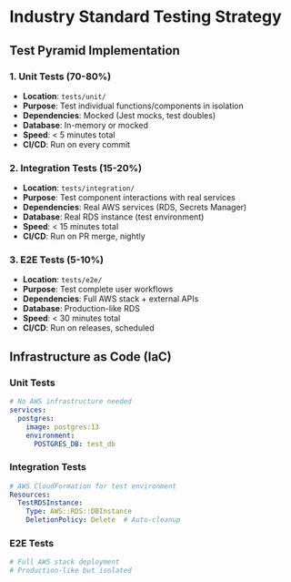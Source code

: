 # Industry Standard Testing Strategy

## Test Pyramid Implementation

### 1. Unit Tests (70-80%)
- **Location**: `tests/unit/`
- **Purpose**: Test individual functions/components in isolation
- **Dependencies**: Mocked (Jest mocks, test doubles)
- **Database**: In-memory or mocked
- **Speed**: < 5 minutes total
- **CI/CD**: Run on every commit

### 2. Integration Tests (15-20%)
- **Location**: `tests/integration/`
- **Purpose**: Test component interactions with real services
- **Dependencies**: Real AWS services (RDS, Secrets Manager)
- **Database**: Real RDS instance (test environment)
- **Speed**: < 15 minutes total
- **CI/CD**: Run on PR merge, nightly

### 3. E2E Tests (5-10%)
- **Location**: `tests/e2e/`
- **Purpose**: Test complete user workflows
- **Dependencies**: Full AWS stack + external APIs
- **Database**: Production-like RDS
- **Speed**: < 30 minutes total
- **CI/CD**: Run on releases, scheduled

## Infrastructure as Code (IaC)

### Unit Tests
```yaml
# No AWS infrastructure needed
services:
  postgres:
    image: postgres:13
    environment:
      POSTGRES_DB: test_db
```

### Integration Tests
```yaml
# AWS CloudFormation for test environment
Resources:
  TestRDSInstance:
    Type: AWS::RDS::DBInstance
    DeletionPolicy: Delete  # Auto-cleanup
```

### E2E Tests
```yaml
# Full AWS stack deployment
# Production-like but isolated
```